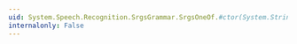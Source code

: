 ```yaml
---
uid: System.Speech.Recognition.SrgsGrammar.SrgsOneOf.#ctor(System.String[])
internalonly: False
---
```

